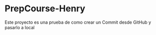 # PrepCourse-Henry
Este proyecto es una prueba de como crear un Commit desde GitHub y pasarlo a local
